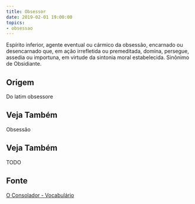 ```yaml
---
title: Obsessor
date: 2019-02-01 19:00:00
topics:
- obsessao
---
```


Espírito inferior, agente eventual ou cármico da obsessão, encarnado ou
desencarnado que, em ação irrefletida ou premeditada, domina, persegue, assedia
ou importuna, em virtude da sintonia moral estabelecida. Sinônimo de Obsidiante.

## Origem
Do latim obsessore

## Veja Também
Obsessão

## Veja Também
TODO

## Fonte
[O Consolador - Vocabulário](http://www.oconsolador.com.br/linkfixo/vocabulario/principal.html)
